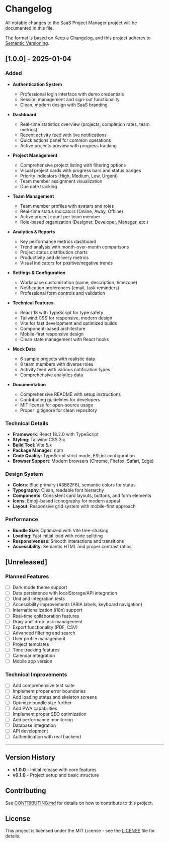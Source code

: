 # Changelog

All notable changes to the SaaS Project Manager project will be documented in this file.

The format is based on [Keep a Changelog](https://keepachangelog.com/en/1.0.0/),
and this project adheres to [Semantic Versioning](https://semver.org/spec/v2.0.0.html).

## [1.0.0] - 2025-01-04

### Added
- **Authentication System**
  - Professional login interface with demo credentials
  - Session management and sign-out functionality
  - Clean, modern design with SaaS branding

- **Dashboard**
  - Real-time statistics overview (projects, completion rates, team metrics)
  - Recent activity feed with live notifications
  - Quick actions panel for common operations
  - Active projects preview with progress tracking

- **Project Management**
  - Comprehensive project listing with filtering options
  - Visual project cards with progress bars and status badges
  - Priority indicators (High, Medium, Low, Urgent)
  - Team member assignment visualization
  - Due date tracking

- **Team Management**
  - Team member profiles with avatars and roles
  - Real-time status indicators (Online, Away, Offline)
  - Active project count per team member
  - Role-based organization (Designer, Developer, Manager, etc.)

- **Analytics & Reports**
  - Key performance metrics dashboard
  - Trend analysis with month-over-month comparisons
  - Project status distribution charts
  - Productivity and delivery metrics
  - Visual indicators for positive/negative trends

- **Settings & Configuration**
  - Workspace customization (name, description, timezone)
  - Notification preferences (email, task reminders)
  - Professional form controls and validation

- **Technical Features**
  - React 18 with TypeScript for type safety
  - Tailwind CSS for responsive, modern design
  - Vite for fast development and optimized builds
  - Component-based architecture
  - Mobile-first responsive design
  - Clean state management with React hooks

- **Mock Data**
  - 6 sample projects with realistic data
  - 8 team members with diverse roles
  - Activity feed with various notification types
  - Comprehensive analytics data

- **Documentation**
  - Comprehensive README with setup instructions
  - Contributing guidelines for developers
  - MIT license for open-source usage
  - Proper .gitignore for clean repository

### Technical Details
- **Framework**: React 18.2.0 with TypeScript
- **Styling**: Tailwind CSS 3.x
- **Build Tool**: Vite 5.x
- **Package Manager**: npm
- **Code Quality**: TypeScript strict mode, ESLint configuration
- **Browser Support**: Modern browsers (Chrome, Firefox, Safari, Edge)

### Design System
- **Colors**: Blue primary (#3B82F6), semantic colors for status
- **Typography**: Clean, readable font hierarchy
- **Components**: Consistent card layouts, buttons, and form elements
- **Icons**: Emoji-based iconography for modern appeal
- **Layout**: Responsive grid system with mobile-first approach

### Performance
- **Bundle Size**: Optimized with Vite tree-shaking
- **Loading**: Fast initial load with code splitting
- **Responsiveness**: Smooth interactions and transitions
- **Accessibility**: Semantic HTML and proper contrast ratios

## [Unreleased]

### Planned Features
- [ ] Dark mode theme support
- [ ] Data persistence with localStorage/API integration
- [ ] Unit and integration tests
- [ ] Accessibility improvements (ARIA labels, keyboard navigation)
- [ ] Internationalization (i18n) support
- [ ] Real-time collaboration features
- [ ] Drag-and-drop task management
- [ ] Export functionality (PDF, CSV)
- [ ] Advanced filtering and search
- [ ] User profile management
- [ ] Project templates
- [ ] Time tracking features
- [ ] Calendar integration
- [ ] Mobile app version

### Technical Improvements
- [ ] Add comprehensive test suite
- [ ] Implement proper error boundaries
- [ ] Add loading states and skeleton screens
- [ ] Optimize bundle size further
- [ ] Add PWA capabilities
- [ ] Implement proper SEO optimization
- [ ] Add performance monitoring
- [ ] Database integration
- [ ] API development
- [ ] Authentication with real backend

---

## Version History

- **v1.0.0** - Initial release with core features
- **v0.1.0** - Project setup and basic structure

## Contributing

See [CONTRIBUTING.md](CONTRIBUTING.md) for details on how to contribute to this project.

## License

This project is licensed under the MIT License - see the [LICENSE](LICENSE) file for details.